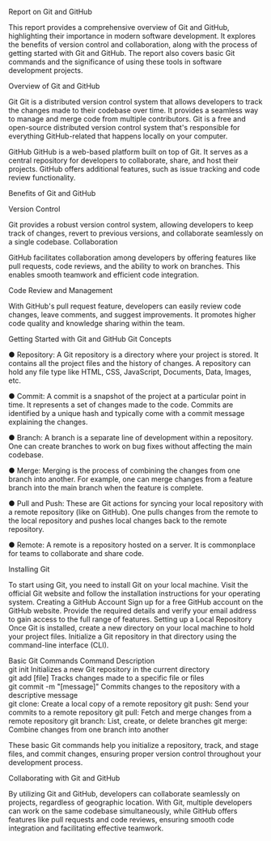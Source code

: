 Report on Git and GitHub

This report provides a comprehensive overview of Git and GitHub, highlighting their importance in modern software development. It explores the benefits of version control and collaboration, along with the process of getting started with Git and GitHub. The report also covers basic Git commands and the significance of using these tools in software development projects.

Overview of Git and GitHub

Git
Git is a distributed version control system that allows developers to track the changes made to their codebase over time. It provides a seamless way to manage and merge code from multiple contributors. Git is a free and open-source distributed version control system that's responsible for everything GitHub-related that happens locally on your computer.

GitHub
GitHub is a web-based platform built on top of Git. It serves as a central repository for developers to collaborate, share, and host their projects. GitHub offers additional features, such as issue tracking and code review functionality.

Benefits of Git and GitHub

Version Control

Git provides a robust version control system, allowing developers to keep track of changes, revert to previous versions, and collaborate seamlessly on a single codebase.
Collaboration

GitHub facilitates collaboration among developers by offering features like pull requests, code reviews, and the ability to work on branches. This enables smooth teamwork and efficient code integration.

Code Review and Management

With GitHub's pull request feature, developers can easily review code changes, leave comments, and suggest improvements. It promotes higher code quality and knowledge sharing within the team.

Getting Started with Git and GitHub
Git Concepts

● Repository: A Git repository is a directory where your project is stored. It contains all the project files and the history of changes. A repository can hold any file type like HTML, CSS, JavaScript, Documents, Data, Images, etc.

● Commit: A commit is a snapshot of the project at a particular point in time. It represents a set of changes made to the code. Commits are identified by a unique hash and typically come with a commit message explaining the changes.

● Branch: A branch is a separate line of development within a repository. One can create branches to work on bug fixes without affecting the main codebase.

● Merge: Merging is the process of combining the changes from one branch into another. For example, one can merge changes from a feature branch into the main branch when the feature is complete.

● Pull and Push: These are Git actions for syncing your local repository with a remote repository (like on GitHub). One pulls changes from the remote to the local repository and pushes local changes back to the remote repository.

● Remote: A remote is a repository hosted on a server. It is commonplace for teams to collaborate and share code.

Installing Git

To start using Git, you need to install Git on your local machine. Visit the official Git website and follow the installation instructions for your operating system.
Creating a GitHub Account
Sign up for a free GitHub account on the GitHub website. Provide the required details and verify your email address to gain access to the full range of features.
Setting up a Local Repository
Once Git is installed, create a new directory on your local machine to hold your project files. Initialize a Git repository in that directory using the command-line interface (CLI).

Basic Git Commands
Command	Description		
git init	Initializes a new Git repository in the current directory		
git add [file]	Tracks changes made to a specific file or files		
git commit -m "[message]"	Commits changes to the repository with a descriptive message		
git clone: Create a local copy of a remote repository
git push: Send your commits to a remote repository
git pull: Fetch and merge changes from a remote repository
git branch: List, create, or delete branches
git merge: Combine changes from one branch into another

These basic Git commands help you initialize a repository, track, and stage files, and commit changes, ensuring proper version control throughout your development process.

Collaborating with Git and GitHub

By utilizing Git and GitHub, developers can collaborate seamlessly on projects, regardless of geographic location. With Git, multiple developers can work on the same codebase simultaneously, while GitHub offers features like pull requests and code reviews, ensuring smooth code integration and facilitating effective teamwork.
